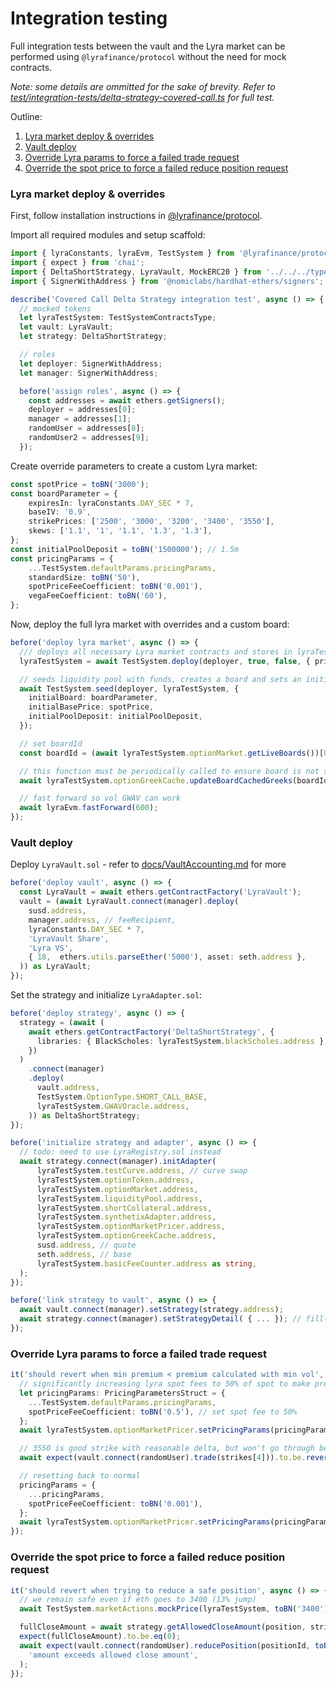 # Integration testing

Full integration tests between the vault and the Lyra market can be performed using `@lyrafinance/protocol` without the need for mock contracts.

*Note: some details are ommitted for the sake of brevity. Refer to [test/integration-tests/delta-strategy-covered-call.ts](test/integration-tests/delta-strategy-covered-call.ts) for full test.*

Outline: 
1. [Lyra market deploy & overrides](#lyra)
3. [Vault deploy](#vault)
4. [Override Lyra params to force a failed trade request](#screen)
5. [Override the spot price to force a failed reduce position request](#reduce)

### Lyra market deploy & overrides <a name="lyra"></a>
First, follow installation instructions in [@lyrafinance/protocol](https://www.npmjs.com/package/@lyrafinance/protocol). 

Import all required modules and setup scaffold:
```typescript
import { lyraConstants, lyraEvm, TestSystem } from '@lyrafinance/protocol';
import { expect } from 'chai';
import { DeltaShortStrategy, LyraVault, MockERC20 } from '../../../typechain-types';
import { SignerWithAddress } from '@nomiclabs/hardhat-ethers/signers';

describe('Covered Call Delta Strategy integration test', async () => {
  // mocked tokens
  let lyraTestSystem: TestSystemContractsType;
  let vault: LyraVault;
  let strategy: DeltaShortStrategy;

  // roles
  let deployer: SignerWithAddress;
  let manager: SignerWithAddress;

  before('assign roles', async () => {
    const addresses = await ethers.getSigners();
    deployer = addresses[0];
    manager = addresses[1];
    randomUser = addresses[8];
    randomUser2 = addresses[9];
  });
```

Create override parameters to create a custom Lyra market:
```typescript
const spotPrice = toBN('3000');
const boardParameter = {
    expiresIn: lyraConstants.DAY_SEC * 7,
    baseIV: '0.9',
    strikePrices: ['2500', '3000', '3200', '3400', '3550'],
    skews: ['1.1', '1', '1.1', '1.3', '1.3'],
};
const initialPoolDeposit = toBN('1500000'); // 1.5m
const pricingParams = {
    ...TestSystem.defaultParams.pricingParams,
    standardSize: toBN('50'),
    spotPriceFeeCoefficient: toBN('0.001'),
    vegaFeeCoefficient: toBN('60'),
};
```

Now, deploy the full lyra market with overrides and a custom board:
```typescript
before('deploy lyra market', async () => {
  /// deploys all necessary Lyra market contracts and stores in lyraTestSystem
  lyraTestSystem = await TestSystem.deploy(deployer, true, false, { pricingParams });

  // seeds liquidity pool with funds, creates a board and sets an initial base price
  await TestSystem.seed(deployer, lyraTestSystem, {
    initialBoard: boardParameter,
    initialBasePrice: spotPrice,
    initialPoolDeposit: initialPoolDeposit,
  });

  // set boardId
  const boardId = (await lyraTestSystem.optionMarket.getLiveBoards())[0];

  // this function must be periodically called to ensure board is not stale and can accept trades
  await lyraTestSystem.optionGreekCache.updateBoardCachedGreeks(boardId);

  // fast forward so vol GWAV can work
  await lyraEvm.fastForward(600);
});
```

### Vault deploy <a name="vault"></a>

Deploy `LyraVault.sol` - refer to [docs/VaultAccounting.md](docs/VaultAccounting.md) for more
```typescript
before('deploy vault', async () => {
  const LyraVault = await ethers.getContractFactory('LyraVault');
  vault = (await LyraVault.connect(manager).deploy(
    susd.address,
    manager.address, // feeRecipient,
    lyraConstants.DAY_SEC * 7,
    'LyraVault Share',
    'Lyra VS',
    { 18,  ethers.utils.parseEther('5000'), asset: seth.address },
  )) as LyraVault;
});
```

Set the strategy and initialize `LyraAdapter.sol`:
```typescript
before('deploy strategy', async () => {
  strategy = (await (
    await ethers.getContractFactory('DeltaShortStrategy', {
      libraries: { BlackScholes: lyraTestSystem.blackScholes.address },
    })
  )
    .connect(manager)
    .deploy(
      vault.address,
      TestSystem.OptionType.SHORT_CALL_BASE,
      lyraTestSystem.GWAVOracle.address,
    )) as DeltaShortStrategy;
});

before('initialize strategy and adapter', async () => {
  // todo: need to use LyraRegistry.sol instead
  await strategy.connect(manager).initAdapter(
      lyraTestSystem.testCurve.address, // curve swap
      lyraTestSystem.optionToken.address,
      lyraTestSystem.optionMarket.address,
      lyraTestSystem.liquidityPool.address,
      lyraTestSystem.shortCollateral.address,
      lyraTestSystem.synthetixAdapter.address,
      lyraTestSystem.optionMarketPricer.address,
      lyraTestSystem.optionGreekCache.address,
      susd.address, // quote
      seth.address, // base
      lyraTestSystem.basicFeeCounter.address as string,
  );
});

before('link strategy to vault', async () => {
  await vault.connect(manager).setStrategy(strategy.address);
  await strategy.connect(manager).setStrategyDetail( { ... }); // fill-in your strategy params 
});
```
### Override Lyra params to force a failed trade request <a name="screen"></a>

```typescript
it('should revert when min premium < premium calculated with min vol', async () => {
  // significantly increasing lyra spot fees to 50% of spot to make premiums below threshold
  let pricingParams: PricingParametersStruct = {
    ...TestSystem.defaultParams.pricingParams,
    spotPriceFeeCoefficient: toBN('0.5'), // set spot fee to 50%
  };
  await lyraTestSystem.optionMarketPricer.setPricingParams(pricingParams);

  // 3550 is good strike with reasonable delta, but won't go through because premium will be too low.
  await expect(vault.connect(randomUser).trade(strikes[4])).to.be.revertedWith('TotalCostOutsideOfSpecifiedBounds');

  // resetting back to normal
  pricingParams = {
    ...pricingParams,
    spotPriceFeeCoefficient: toBN('0.001'),
  };
  await lyraTestSystem.optionMarketPricer.setPricingParams(pricingParams);
});
```

### Override the spot price to force a failed reduce position request <a name="reduce"></a>

```typescript
it('should revert when trying to reduce a safe position', async () => {
  // we remain safe even if eth goes to 3400 (13% jump)
  await TestSystem.marketActions.mockPrice(lyraTestSystem, toBN('3400'), 'sETH');

  fullCloseAmount = await strategy.getAllowedCloseAmount(position, strikePrice, expiry);
  expect(fullCloseAmount).to.be.eq(0);
  await expect(vault.connect(randomUser).reducePosition(positionId, toBN('0.1'))).to.be.revertedWith(
    'amount exceeds allowed close amount',
  );
});
```